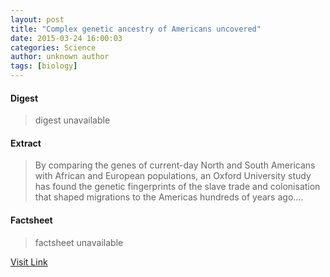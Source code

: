 ```yaml
---
layout: post
title: "Complex genetic ancestry of Americans uncovered"
date: 2015-03-24 16:00:03
categories: Science
author: unknown author
tags: [biology]
---
```



#### Digest
>digest unavailable

#### Extract
>By comparing the genes of current-day North and South Americans with African and European populations, an Oxford University study has found the genetic fingerprints of the slave trade and colonisation that shaped migrations to the Americas hundreds of years ago....

#### Factsheet
>factsheet unavailable

[Visit Link](http://phys.org/news346406346.html)


